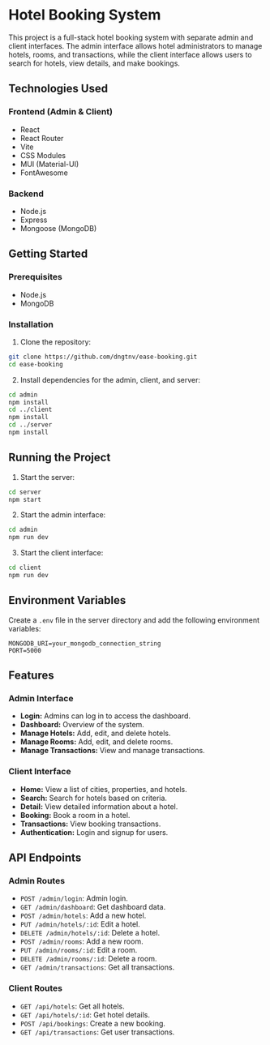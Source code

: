 # Hotel Booking System

This project is a full-stack hotel booking system with separate admin and client interfaces. The admin interface allows hotel administrators to manage hotels, rooms, and transactions, while the client interface allows users to search for hotels, view details, and make bookings.

## Technologies Used

### Frontend (Admin & Client)

- React
- React Router
- Vite
- CSS Modules
- MUI (Material-UI)
- FontAwesome

### Backend

- Node.js
- Express
- Mongoose (MongoDB)

## Getting Started

### Prerequisites

- Node.js
- MongoDB

### Installation

1. Clone the repository:

```sh
git clone https://github.com/dngtnv/ease-booking.git
cd ease-booking
```

2. Install dependencies for the admin, client, and server:

```sh
cd admin
npm install
cd ../client
npm install
cd ../server
npm install
```

## Running the Project

1. Start the server:

```sh
cd server
npm start
```

2. Start the admin interface:

```sh
cd admin
npm run dev
```

3. Start the client interface:

```sh
cd client
npm run dev
```

## Environment Variables

Create a `.env` file in the server directory and add the following environment variables:

```
MONGODB_URI=your_mongodb_connection_string
PORT=5000
```

## Features

### Admin Interface

- **Login:** Admins can log in to access the dashboard.
- **Dashboard:** Overview of the system.
- **Manage Hotels:** Add, edit, and delete hotels.
- **Manage Rooms:** Add, edit, and delete rooms.
- **Manage Transactions:** View and manage transactions.

### Client Interface

- **Home:** View a list of cities, properties, and hotels.
- **Search:** Search for hotels based on criteria.
- **Detail:** View detailed information about a hotel.
- **Booking:** Book a room in a hotel.
- **Transactions:** View booking transactions.
- **Authentication:** Login and signup for users.

## API Endpoints

### Admin Routes

- `POST /admin/login`: Admin login.
- `GET /admin/dashboard`: Get dashboard data.
- `POST /admin/hotels`: Add a new hotel.
- `PUT /admin/hotels/:id`: Edit a hotel.
- `DELETE /admin/hotels/:id`: Delete a hotel.
- `POST /admin/rooms`: Add a new room.
- `PUT /admin/rooms/:id`: Edit a room.
- `DELETE /admin/rooms/:id`: Delete a room.
- `GET /admin/transactions`: Get all transactions.

### Client Routes

- `GET /api/hotels`: Get all hotels.
- `GET /api/hotels/:id`: Get hotel details.
- `POST /api/bookings`: Create a new booking.
- `GET /api/transactions`: Get user transactions.
